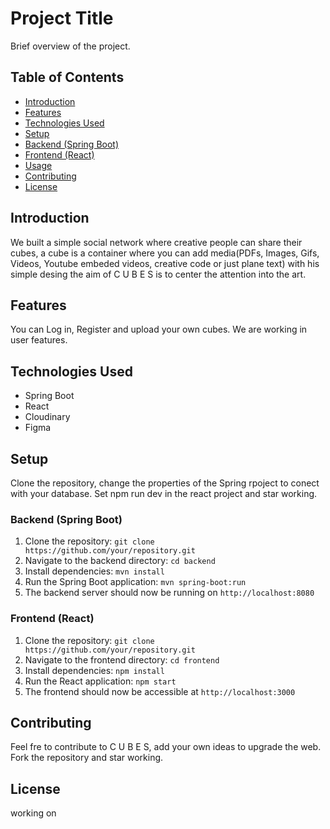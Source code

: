 # Project Title

Brief overview of the project.

## Table of Contents

- [Introduction](#introduction)
- [Features](#features)
- [Technologies Used](#technologies-used)
- [Setup](#setup)
- [Backend (Spring Boot)](#backend-spring-boot)
- [Frontend (React)](#frontend-react)
- [Usage](#usage)
- [Contributing](#contributing)
- [License](#license)

## Introduction

We built a simple social network where creative people can share their cubes, a cube is a container where you can add media(PDFs, Images, Gifs, Videos, Youtube embeded videos, creative code or just plane text) with his simple desing the aim of C U B E S is to center the attention into the art.
## Features

You can Log in, Register and upload your own cubes. We are working in user features.

## Technologies Used

- Spring Boot
- React
- Cloudinary
- Figma

## Setup

Clone the repository, change the properties  of the Spring rpoject to conect with your database. Set npm run dev in the react project and star working.

### Backend (Spring Boot)

1. Clone the repository: `git clone https://github.com/your/repository.git`
2. Navigate to the backend directory: `cd backend`
3. Install dependencies: `mvn install`
4. Run the Spring Boot application: `mvn spring-boot:run`
5. The backend server should now be running on `http://localhost:8080`

### Frontend (React)

1. Clone the repository: `git clone https://github.com/your/repository.git`
2. Navigate to the frontend directory: `cd frontend`
3. Install dependencies: `npm install`
4. Run the React application: `npm start`
5. The frontend should now be accessible at `http://localhost:3000`


## Contributing

Feel fre to contribute to C U B E S, add your own ideas to upgrade the web. 
Fork the repository and star working.

## License

working on

